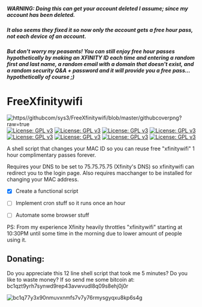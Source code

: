 ##### WARNING: Doing this can get your account deleted I assume; since my account has been deleted.
##### It also seems they fixed it so now only the account gets a free hour pass, not each device of an account.
##### But don't worry my peasants! You can still enjoy free hour passes *hypothetically* by making an XFINITY ID each time and entering a random first and last name, a random email with a domain that doesn't exist, and a random security Q&A + password and it will provide you a free pass... hypothetically of course ;)

# FreeXfinitywifi

![https//githubcom/sys3/FreeXfinitywifi/blob/master/githubcoverpng?raw=true](https://github.com/sys-3/FreeXfinitywifi/blob/master/githubcover.png?raw=true)
[![License: GPL v3](https://img.shields.io/badge/License-GPLv3-blue.svg)](https://www.gnu.org/licenses/gpl-3.0) [![License: GPL v3](https://img.shields.io/badge/License-GPLv3-purple.svg)](https://www.gnu.org/licenses/gpl-3.0) [![License: GPL v3](https://img.shields.io/badge/License-GPLv3-blue.svg)](https://www.gnu.org/licenses/gpl-3.0) [![License: GPL v3](https://img.shields.io/badge/License-GPLv3-purple.svg)](https://www.gnu.org/licenses/gpl-3.0) [![License: GPL v3](https://img.shields.io/badge/License-GPLv3-blue.svg)](https://www.gnu.org/licenses/gpl-3.0) [![License: GPL v3](https://img.shields.io/badge/License-GPLv3-purple.svg)](https://www.gnu.org/licenses/gpl-3.0) [![License: GPL v3](https://img.shields.io/badge/License-GPLv3-blue.svg)](https://www.gnu.org/licenses/gpl-3.0) [![License: GPL v3](https://img.shields.io/badge/License-GPLv3-purple.svg)](https://www.gnu.org/licenses/gpl-3.0)

A shell script that changes your MAC ID so you can reuse free &quot;xfinitywifi&quot; 1 hour complimentary passes forever.

Requires your DNS to be set to 75.75.75.75 (Xfinity&#39;s DNS) so xfinitywifi can redirect you to the login page.
 Also requires macchanger to be installed for changing your MAC address.

- [x] Create a functional script
  
- [ ] Implement cron stuff so it runs once an hour
  
- [ ] Automate some browser stuff

PS: From my experience Xfinity heavily throttles "xfinitywifi" starting at 10:30PM until some time in the morning due to lower amount of people using it.

## Donating:
Do you appreciate this 12 line shell script that took me 5 minutes? Do you like to waste money? If so send me some bitcoin at: bc1qzt9yrh7synwd9rep43avwvudl8q09s8ehj0j0r

![bc1q77y3x90nmuvxnmfs7v7y76rmysgyqxu8kp6s4g](https://user-images.githubusercontent.com/20760591/96208820-2e4cf700-0f23-11eb-8fc5-644789f9dfb4.png)
